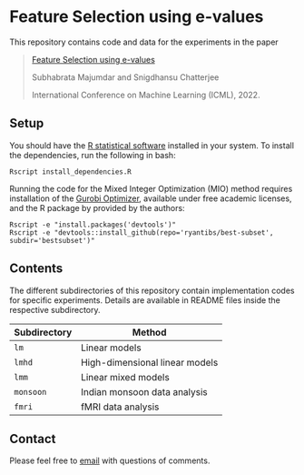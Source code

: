 # Feature Selection using e-values

This repository contains code and data for the experiments in the paper

> [Feature Selection using e-values]()
>
> Subhabrata Majumdar and Snigdhansu Chatterjee
>
> International Conference on Machine Learning (ICML), 2022.

## Setup

You should have the [R statistical software](https://www.r-project.org) installed in your system. To install the dependencies, run the following in bash:
```
Rscript install_dependencies.R
```

Running the code for the Mixed Integer Optimization (MIO) method requires installation of the [Gurobi Optimizer](https://www.gurobi.com/documentation/9.5/quickstart_windows/software_installation_guid.html), available under free academic licenses, and the R package by provided by the authors:
```
Rscript -e "install.packages('devtools')"
Rscript -e "devtools::install_github(repo='ryantibs/best-subset', subdir='bestsubset')"
```

## Contents
The different subdirectories of this repository contain implementation codes for specific experiments. Details are available in README files inside the respective subdirectory.

| Subdirectory | Method |
|---|---|
| `lm` | Linear models |
| `lmhd` | High-dimensional linear models |
| `lmm` | Linear mixed models |
| `monsoon` | Indian monsoon data analysis |
| `fmri` | fMRI data analysis |

## Contact
Please feel free to [email](mailto:zoom.subha@gmail.com) with questions of comments.
